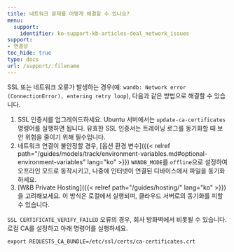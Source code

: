 ```yaml
---
title: 네트워크 문제를 어떻게 해결할 수 있나요?
menu:
  support:
    identifier: ko-support-kb-articles-deal_network_issues
support:
- 연결성
toc_hide: true
type: docs
url: /support/:filename
---
```


SSL 또는 네트워크 오류가 발생하는 경우(예: `wandb: Network error (ConnectionError), entering retry loop`), 다음과 같은 방법으로 해결할 수 있습니다.

1. SSL 인증서를 업그레이드하세요. Ubuntu 서버에서는 `update-ca-certificates` 명령어를 실행하면 됩니다. 유효한 SSL 인증서는 트레이닝 로그를 동기화할 때 보안 위험을 줄이기 위해 필수입니다.
2. 네트워크 연결이 불안정할 경우, [옵션 환경 변수]({{< relref path="/guides/models/track/environment-variables.md#optional-environment-variables" lang="ko" >}}) `WANDB_MODE`를 `offline`으로 설정하여 오프라인 모드로 동작시키고, 나중에 인터넷이 연결된 디바이스에서 파일을 동기화하세요.
3. [W&B Private Hosting]({{< relref path="/guides/hosting/" lang="ko" >}})을 고려해보세요. 이 방식은 로컬에서 실행되며, 클라우드 서버로의 동기화를 피할 수 있습니다.

`SSL CERTIFICATE_VERIFY_FAILED` 오류의 경우, 회사 방화벽에서 비롯될 수 있습니다. 로컬 CA를 설정하고 아래 명령어를 실행하세요.

`export REQUESTS_CA_BUNDLE=/etc/ssl/certs/ca-certificates.crt`